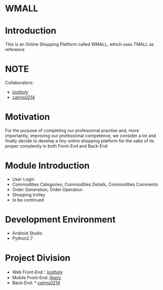# WMALL
# Introduction
This is an Online Shopping Platform called WMALL, which uses TMALL as reference

# NOTE
Collaborators:
* [*lostholy*][1]
* [*cairns0214*][2]

# Motivation
For the purpose of completing our professional practise and, more importantly, improving our professional competence, we consider a 
lot and finally decide to develop a tiny online shopping platform for the sake of its proper complexity in both Front-End and Back-End

# Module Introduction
* User Login
* Commodities Categories, Commodities Details, Commodities Comments
* Order Generation, Order Operation
* Shopping trolley
* to be continued

# Development Environment
* Android Studio
* Python2.7

# Project Division
* Web Front-End：[*lostholy*][1]
* Mobile Front-End: [*finerc*][3]
* Back-End: * [*cairns0214*][2]

[1]: https://github.com/lostholy
[2]: https://github.com/cairns0214
[3]: https://github.com/finerc
